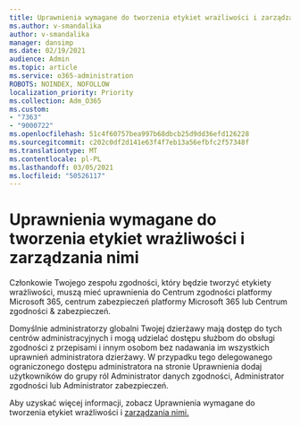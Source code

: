 ```yaml
---
title: Uprawnienia wymagane do tworzenia etykiet wrażliwości i zarządzania nimi
ms.author: v-smandalika
author: v-smandalika
manager: dansimp
ms.date: 02/19/2021
audience: Admin
ms.topic: article
ms.service: o365-administration
ROBOTS: NOINDEX, NOFOLLOW
localization_priority: Priority
ms.collection: Adm_O365
ms.custom:
- "7363"
- "9000722"
ms.openlocfilehash: 51c4f60757bea997b68dbcb25d9dd36efd126228
ms.sourcegitcommit: c202c0df2d141e63f4f7eb13a56efbfc2f57348f
ms.translationtype: MT
ms.contentlocale: pl-PL
ms.lasthandoff: 03/05/2021
ms.locfileid: "50526117"
---
```

# <a name="permissions-required-to-create-and-manage-sensitivity-labels"></a>Uprawnienia wymagane do tworzenia etykiet wrażliwości i zarządzania nimi

Członkowie Twojego zespołu zgodności, który będzie tworzyć etykiety wrażliwości, muszą mieć uprawnienia do Centrum zgodności platformy Microsoft 365, centrum zabezpieczeń platformy Microsoft 365 lub Centrum zgodności & zabezpieczeń.

Domyślnie administratorzy globalni Twojej dzierżawy mają dostęp do tych centrów administracyjnych i mogą udzielać dostępu służbom do obsługi zgodności z przepisami i innym osobom bez nadawania im wszystkich uprawnień administratora dzierżawy. W przypadku tego delegowanego ograniczonego dostępu administratora na stronie Uprawnienia dodaj użytkowników do grupy ról Administrator danych zgodności, Administrator zgodności lub Administrator zabezpieczeń. 

Aby uzyskać więcej informacji, zobacz Uprawnienia wymagane do tworzenia etykiet wrażliwości i [zarządzania nimi.](https://docs.microsoft.com/microsoft-365/compliance/get-started-with-sensitivity-labels)